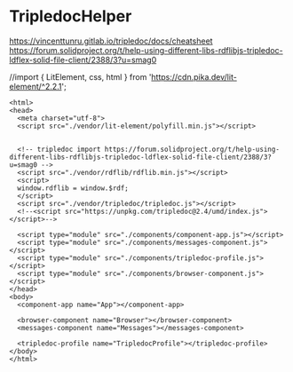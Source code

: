 
# TripledocHelper
https://vincenttunru.gitlab.io/tripledoc/docs/cheatsheet
https://forum.solidproject.org/t/help-using-different-libs-rdflibjs-tripledoc-ldflex-solid-file-client/2388/3?u=smag0

//import { LitElement, css,  html } from 'https://cdn.pika.dev/lit-element/^2.2.1';

```
<html>
<head>
  <meta charset="utf-8">
  <script src="./vendor/lit-element/polyfill.min.js"></script>


  <!-- tripledoc import https://forum.solidproject.org/t/help-using-different-libs-rdflibjs-tripledoc-ldflex-solid-file-client/2388/3?u=smag0 -->
  <script src="./vendor/rdflib/rdflib.min.js"></script>
  <script>
  window.rdflib = window.$rdf;
  </script>
  <script src="./vendor/tripledoc/tripledoc.js"></script>
  <!--<script src="https://unpkg.com/tripledoc@2.4/umd/index.js"></script>-->

  <script type="module" src="./components/component-app.js"></script>
  <script type="module" src="./components/messages-component.js"></script>
  <script type="module" src="./components/tripledoc-profile.js"></script>
  <script type="module" src="./components/browser-component.js"></script>
</head>
<body>
  <component-app name="App"></component-app>

  <browser-component name="Browser"></browser-component>
  <messages-component name="Messages"></messages-component>

  <tripledoc-profile name="TripledocProfile"></tripledoc-profile>
</body>
</html>

```
